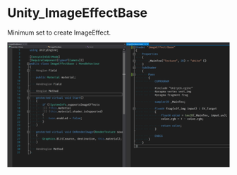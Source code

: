 # Unity_ImageEffectBase

Minimum set to create ImageEffect.

![](https://github.com/XJINE/Unity_ImageEffectBase/blob/master/screenshot.png)
